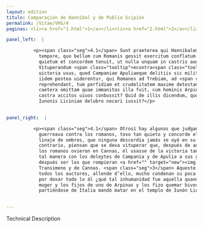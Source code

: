 ```yaml
---
layout: edition
titulo: Comparaçión de Hanníbal y de Publio Scipión
permalink: /Vitae/VHS/4
paginas: <li><a href="1.html">1</a></li><li><a href="2.html">2</a></li><li><a href="3.html">3</a></li><li><a href="4.html">4</a></li><li><a href="5.html">5</a></li><li><a href="6.html">6</a></li><li><a href="7.html">7</a></li><li><a href="8.html">8</a></li><li><a href="9.html">9</a></li><li><a href="10.html">10</a></li><li><a href="11.html">11</a></li><li><a href="12.html">12</a></li><li><a href="13.html">13</a></li>

panel_left:  |

          <p><span class="seg">4.1</span> Sunt praeterea qui Hannibalem laudandum censent, quod tam diuturno
            tempore, quo bellum cum Romanis gessit exercitum conflatum ex omni genere hominum sic
            quietum et concordem tenuit, ut nulla unquam in castris audita seditio sit. <span class="seg">2</span>
            Vituperandum <span class="tooltip">econtra<span class="tooltiptext">contra <span class="siglas">M N P R S U W</span> </span></span> arbitrantur quod post illam memorabilem cladem Romanis illatam segniter sit
            uictoria usus, quod Campaniae Apuliaeque delitiis sic milites suos corruperit, ut non
            iidem postea uiderentur, qui Romanos ad Trebiam, ad <span class="tooltip">Transumenum<span class="tooltiptext">Transimenum <span class="siglas">E F M N P R U r s</span> </span></span>, ad Cannas fudissent. <span class="seg">3</span> Haec cum omnes auctores in eo duce
            reprehendant, tum perfidiam et crudelitatem maxime detestantur. <span class="seg">4</span> Nam ut
            caetera omittam quae immanitas illa fuit, cum hominis Arpinatis uxorem et liberos in
            castra accitos uiuos conbussit? Quid de illis dicendum, quos ex Italia decedens in
            Iunonis Liciniae delubro necari iussit?</p>
        

panel_right:  |

          <p><span class="seg">4.1</span> Otrosí hay algunos que judgan deverse loar Hanníbal porque, mientra
            guerreava contra los romanos, tovo tan quieto y concorde el exército recogido de todo
            linaje de ombres, que ninguna descordia jamás se oyó en su real. <span class="seg">2</span> Y, al
            contrario, piensan que se deva vituperar que, después de aquella memorable pérdida que
            los romanos ovieron en Cannas, él usasse de la victoria tan floxamente, que corrompió de
            tal manera con los deleytes de Campania y de Apulia a sus guerreros, que no parecían
            después ser los que rompieran <a href="" target="new"><img class="facs" src="https://alfonsodepalencia.github.io/Vitae/public/images/facs_icon.jpg"/></a>[192r,b] a los romanos çerca de Trebia y de
            Transimeno y de Cannas. <span class="seg">3</span> Aqueste, siendo reprehendido en aquel capitán por
            todos los auctores, allende d’ello, mucho condenan su poca fe y crueldad; <span class="seg">4</span> y
            por dexar todo lo ál ¿qué tal inhumanidad fue aquella quando fizo traer a su real la
            muger y los fijos de uno de Arpinas y los fizo quemar bivos? ¿Qué diremos de los que
            partiéndose de Italia mandó matar en el templo de Iunón Licinia?</p>
        

---
```


Technical Description 